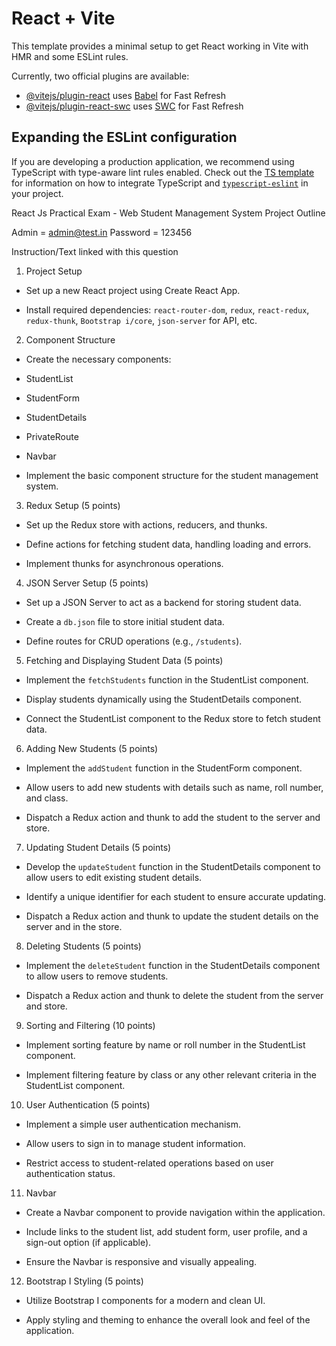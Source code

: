 # React + Vite

This template provides a minimal setup to get React working in Vite with HMR and some ESLint rules.

Currently, two official plugins are available:

- [@vitejs/plugin-react](https://github.com/vitejs/vite-plugin-react/blob/main/packages/plugin-react) uses [Babel](https://babeljs.io/) for Fast Refresh
- [@vitejs/plugin-react-swc](https://github.com/vitejs/vite-plugin-react/blob/main/packages/plugin-react-swc) uses [SWC](https://swc.rs/) for Fast Refresh

## Expanding the ESLint configuration

If you are developing a production application, we recommend using TypeScript with type-aware lint rules enabled. Check out the [TS template](https://github.com/vitejs/vite/tree/main/packages/create-vite/template-react-ts) for information on how to integrate TypeScript and [`typescript-eslint`](https://typescript-eslint.io) in your project.



React Js Practical Exam - Web
Student Management System Project Outline

Admin = admin@test.in
Password = 123456

Instruction/Text linked with this question

1. Project Setup

- Set up a new React project using Create React App.

- Install required dependencies: `react-router-dom`, `redux`, `react-redux`, `redux-thunk`, `Bootstrap i/core`, `json-server` for API, etc.



2. Component Structure

- Create the necessary components:

- StudentList

- StudentForm

- StudentDetails

- PrivateRoute

- Navbar

- Implement the basic component structure for the student management system.



3. Redux Setup (5 points)

- Set up the Redux store with actions, reducers, and thunks.

- Define actions for fetching student data, handling loading and errors.

- Implement thunks for asynchronous operations.



4. JSON Server Setup (5 points)

- Set up a JSON Server to act as a backend for storing student data.

- Create a `db.json` file to store initial student data.

- Define routes for CRUD operations (e.g., `/students`).



5. Fetching and Displaying Student Data (5 points)

- Implement the `fetchStudents` function in the StudentList component.

- Display students dynamically using the StudentDetails component.

- Connect the StudentList component to the Redux store to fetch student data.



6. Adding New Students (5 points)

- Implement the `addStudent` function in the StudentForm component.

- Allow users to add new students with details such as name, roll number, and class.

- Dispatch a Redux action and thunk to add the student to the server and store.



7. Updating Student Details (5 points)

- Develop the `updateStudent` function in the StudentDetails component to allow users to edit existing student details.

- Identify a unique identifier for each student to ensure accurate updating.

- Dispatch a Redux action and thunk to update the student details on the server and in the store.



8. Deleting Students (5 points)

- Implement the `deleteStudent` function in the StudentDetails component to allow users to remove students.

- Dispatch a Redux action and thunk to delete the student from the server and store.



9. Sorting and Filtering (10 points)

- Implement sorting feature by name or roll number in the StudentList component.

- Implement filtering feature by class or any other relevant criteria in the StudentList component.



10. User Authentication (5 points)

- Implement a simple user authentication mechanism.

- Allow users to sign in to manage student information.

- Restrict access to student-related operations based on user authentication status.



11. Navbar

- Create a Navbar component to provide navigation within the application.

- Include links to the student list, add student form, user profile, and a sign-out option (if applicable).

- Ensure the Navbar is responsive and visually appealing.



12. Bootstrap I Styling (5 points)

- Utilize Bootstrap I components for a modern and clean UI.

- Apply styling and theming to enhance the overall look and feel of the application.